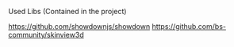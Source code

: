 Used Libs (Contained in the project) 

https://github.com/showdownjs/showdown 
https://github.com/bs-community/skinview3d 
